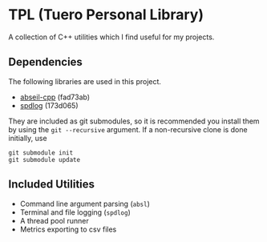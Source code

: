 # TPL (Tuero Personal Library)
A collection of C++ utilities which I find useful for my projects.

## Dependencies
The following libraries are used in this project. 
- [abseil-cpp](https://github.com/abseil/abseil-cpp/tree/fad73ab077b846ff83e921ea1f5a6f831ea07ec2) (fad73ab)
- [spdlog](https://github.com/gabime/spdlog/tree/173d06578f4cfecc94de1746b101240c93f8b45b) (173d065)

They are included as git submodules, so it is recommended you install them by using the `git --recursive` argument.
If a non-recursive clone is done initially, use
```shell
git submodule init 
git submodule update
```

## Included Utilities
- Command line argument parsing (`absl`)
- Terminal and file logging (`spdlog`)
- A thread pool runner
- Metrics exporting to csv files

